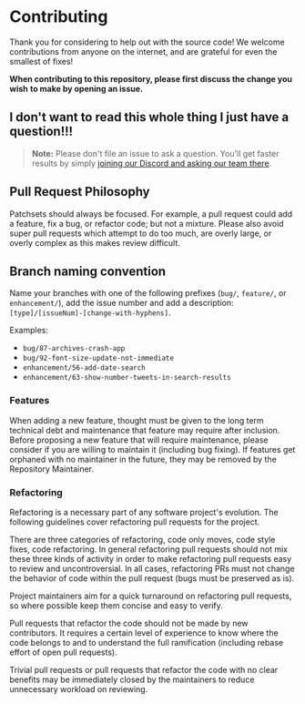 # Contributing

Thank you for considering to help out with the source code! We welcome
contributions from anyone on the internet, and are grateful for even the
smallest of fixes!

**When contributing to this repository, please first discuss the change you wish**
**to make by opening an issue.**

## I don't want to read this whole thing I just have a question!!!

> **Note:** Please don't file an issue to ask a question. You'll get faster 
results by simply [joining our Discord and asking our team there](https://discord.gg/vvUtWJB).

## Pull Request Philosophy

Patchsets should always be focused. For example, a pull request could add a
feature, fix a bug, or refactor code; but not a mixture. Please also avoid super
pull requests which attempt to do too much, are overly large, or overly complex
as this makes review difficult.

## Branch naming convention

Name your branches with one of the following prefixes (`bug/`, `feature/`, or 
`enhancement/`), add the issue number and add a description: `[type]/[issueNum]-[change-with-hyphens]`. 

Examples:

-   `bug/87-archives-crash-app`
-   `bug/92-font-size-update-not-immediate`
-   `enhancement/56-add-date-search`
-   `enhancement/63-show-number-tweets-in-search-results`

### Features

When adding a new feature, thought must be given to the long term technical debt
and maintenance that feature may require after inclusion. Before proposing a new
feature that will require maintenance, please consider if you are willing to
maintain it (including bug fixing). If features get orphaned with no maintainer
in the future, they may be removed by the Repository Maintainer.

### Refactoring

Refactoring is a necessary part of any software project's evolution. The
following guidelines cover refactoring pull requests for the project.

There are three categories of refactoring, code only moves, code style fixes,
code refactoring. In general refactoring pull requests should not mix these
three kinds of activity in order to make refactoring pull requests easy to
review and uncontroversial. In all cases, refactoring PRs must not change the
behavior of code within the pull request (bugs must be preserved as is).

Project maintainers aim for a quick turnaround on refactoring pull requests, so
where possible keep them concise and easy to verify.

Pull requests that refactor the code should not be made by new contributors. It
requires a certain level of experience to know where the code belongs to and to
understand the full ramification (including rebase effort of open pull requests).

Trivial pull requests or pull requests that refactor the code with no clear
benefits may be immediately closed by the maintainers to reduce unnecessary
workload on reviewing.
